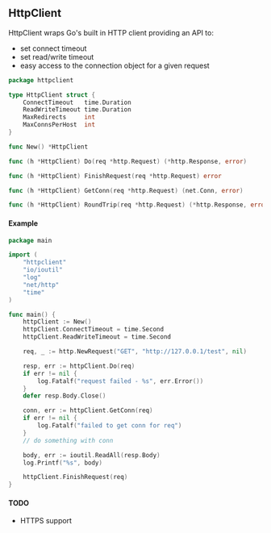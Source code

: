 ## HttpClient

HttpClient wraps Go's built in HTTP client providing an API to:

 * set connect timeout
 * set read/write timeout
 * easy access to the connection object for a given request

```go
package httpclient

type HttpClient struct {
    ConnectTimeout   time.Duration
    ReadWriteTimeout time.Duration
    MaxRedirects     int
    MaxConnsPerHost  int
}

func New() *HttpClient

func (h *HttpClient) Do(req *http.Request) (*http.Response, error)

func (h *HttpClient) FinishRequest(req *http.Request) error

func (h *HttpClient) GetConn(req *http.Request) (net.Conn, error)

func (h *HttpClient) RoundTrip(req *http.Request) (*http.Response, error)
```

#### Example

```go
package main

import (
    "httpclient"
    "io/ioutil"
    "log"
    "net/http"
    "time"
)

func main() {
    httpClient := New()
    httpClient.ConnectTimeout = time.Second
    httpClient.ReadWriteTimeout = time.Second

    req, _ := http.NewRequest("GET", "http://127.0.0.1/test", nil)

    resp, err := httpClient.Do(req)
    if err != nil {
        log.Fatalf("request failed - %s", err.Error())
    }
    defer resp.Body.Close()

    conn, err := httpClient.GetConn(req)
    if err != nil {
        log.Fatalf("failed to get conn for req")
    }
    // do something with conn

    body, err := ioutil.ReadAll(resp.Body)
    log.Printf("%s", body)

    httpClient.FinishRequest(req)
}
```

#### TODO

 * HTTPS support

